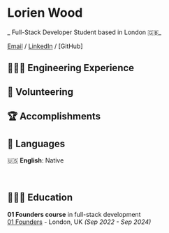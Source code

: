 # Lorien Wood

_ Full-Stack Developer Student based in London 🇬🇧_ <br>

[Email](mailto:lorienmwood@gmail.com) / [LinkedIn](https://www.linkedin.com/in/lorienwood) / [GitHub] 

## 👩🏼‍💻 Engineering Experience

## 📌 Volunteering
    
## 🏆 Accomplishments

## 💬 Languages

🇺🇸 **English**: Native <br>
<br><br>

## 👩🏼‍🎓 Education

**01 Founders course** in full-stack development<br>
[01 Founders](https://01founders.co/) - London, UK _(Sep 2022 - Sep 2024)_ <br>
